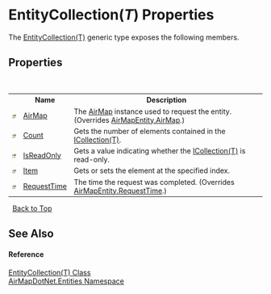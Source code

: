# EntityCollection(*T*) Properties
 

The <a href="T_AirMapDotNet_Entities_EntityCollection_1">EntityCollection(T)</a> generic type exposes the following members.


## Properties
&nbsp;<table><tr><th></th><th>Name</th><th>Description</th></tr><tr><td>![Public property](media/pubproperty.gif "Public property")</td><td><a href="P_AirMapDotNet_Entities_EntityCollection_1_AirMap">AirMap</a></td><td>
The <a href="P_AirMapDotNet_Entities_IAirMapEntity_AirMap">AirMap</a> instance used to request the entity.
 (Overrides <a href="P_AirMapDotNet_Entities_AirMapEntity_AirMap">AirMapEntity.AirMap</a>.)</td></tr><tr><td>![Public property](media/pubproperty.gif "Public property")</td><td><a href="P_AirMapDotNet_Entities_EntityCollection_1_Count">Count</a></td><td>
Gets the number of elements contained in the <a href="http://msdn2.microsoft.com/en-us/library/92t2ye13" target="_blank">ICollection(T)</a>.</td></tr><tr><td>![Public property](media/pubproperty.gif "Public property")</td><td><a href="P_AirMapDotNet_Entities_EntityCollection_1_IsReadOnly">IsReadOnly</a></td><td>
Gets a value indicating whether the <a href="http://msdn2.microsoft.com/en-us/library/92t2ye13" target="_blank">ICollection(T)</a> is read-only.</td></tr><tr><td>![Public property](media/pubproperty.gif "Public property")</td><td><a href="P_AirMapDotNet_Entities_EntityCollection_1_Item">Item</a></td><td>
Gets or sets the element at the specified index.</td></tr><tr><td>![Public property](media/pubproperty.gif "Public property")</td><td><a href="P_AirMapDotNet_Entities_EntityCollection_1_RequestTime">RequestTime</a></td><td>
The time the request was completed.
 (Overrides <a href="P_AirMapDotNet_Entities_AirMapEntity_RequestTime">AirMapEntity.RequestTime</a>.)</td></tr></table>&nbsp;
<a href="#entitycollection(*t*)-properties">Back to Top</a>

## See Also


#### Reference
<a href="T_AirMapDotNet_Entities_EntityCollection_1">EntityCollection(T) Class</a><br /><a href="N_AirMapDotNet_Entities">AirMapDotNet.Entities Namespace</a><br />